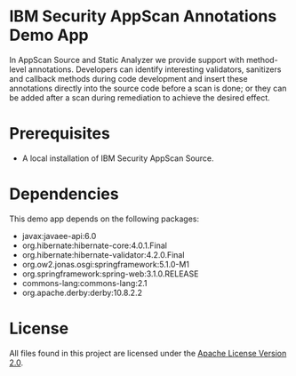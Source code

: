 # IBM Security AppScan Annotations Demo App

In AppScan Source and Static Analyzer we provide support with method-level
annotations. Developers can identify interesting validators, sanitizers and callback methods during code development
and insert these annotations directly into the source code before a scan is done;
or they can be added after a scan during remediation to achieve the desired effect.

# Prerequisites

- A local installation of IBM Security AppScan Source.

# Dependencies

This demo app depends on the following packages: 

* javax:javaee-api:6.0
* org.hibernate:hibernate-core:4.0.1.Final
* org.hibernate:hibernate-validator:4.2.0.Final
* org.ow2.jonas.osgi:springframework:5.1.0-M1
* org.springframework:spring-web:3.1.0.RELEASE
* commons-lang:commons-lang:2.1
* org.apache.derby:derby:10.8.2.2

# License

All files found in this project are licensed under the [Apache License Version 2.0](LICENSE).
